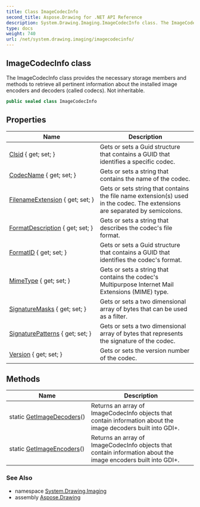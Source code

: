 ```yaml
---
title: Class ImageCodecInfo
second_title: Aspose.Drawing for .NET API Reference
description: System.Drawing.Imaging.ImageCodecInfo class. The ImageCodecInfo class provides the necessary storage members and methods to retrieve all pertinent information about the installed image encoders and decoders called codecs. Not inheritable
type: docs
weight: 740
url: /net/system.drawing.imaging/imagecodecinfo/
---
```

## ImageCodecInfo class

The ImageCodecInfo class provides the necessary storage members and methods to retrieve all pertinent information about the installed image encoders and decoders (called codecs). Not inheritable.

```csharp
public sealed class ImageCodecInfo
```

## Properties

| Name | Description |
| --- | --- |
| [Clsid](../../system.drawing.imaging/imagecodecinfo/clsid/) { get; set; } | Gets or sets a Guid structure that contains a GUID that identifies a specific codec. |
| [CodecName](../../system.drawing.imaging/imagecodecinfo/codecname/) { get; set; } | Gets or sets a string that contains the name of the codec. |
| [FilenameExtension](../../system.drawing.imaging/imagecodecinfo/filenameextension/) { get; set; } | Gets or sets string that contains the file name extension(s) used in the codec. The extensions are separated by semicolons. |
| [FormatDescription](../../system.drawing.imaging/imagecodecinfo/formatdescription/) { get; set; } | Gets or sets a string that describes the codec's file format. |
| [FormatID](../../system.drawing.imaging/imagecodecinfo/formatid/) { get; set; } | Gets or sets a Guid structure that contains a GUID that identifies the codec's format. |
| [MimeType](../../system.drawing.imaging/imagecodecinfo/mimetype/) { get; set; } | Gets or sets a string that contains the codec's Multipurpose Internet Mail Extensions (MIME) type. |
| [SignatureMasks](../../system.drawing.imaging/imagecodecinfo/signaturemasks/) { get; set; } | Gets or sets a two dimensional array of bytes that can be used as a filter. |
| [SignaturePatterns](../../system.drawing.imaging/imagecodecinfo/signaturepatterns/) { get; set; } | Gets or sets a two dimensional array of bytes that represents the signature of the codec. |
| [Version](../../system.drawing.imaging/imagecodecinfo/version/) { get; set; } | Gets or sets the version number of the codec. |

## Methods

| Name | Description |
| --- | --- |
| static [GetImageDecoders](../../system.drawing.imaging/imagecodecinfo/getimagedecoders/)() | Returns an array of ImageCodecInfo objects that contain information about the image decoders built into GDI+. |
| static [GetImageEncoders](../../system.drawing.imaging/imagecodecinfo/getimageencoders/)() | Returns an array of ImageCodecInfo objects that contain information about the image encoders built into GDI+. |

### See Also

* namespace [System.Drawing.Imaging](../../system.drawing.imaging/)
* assembly [Aspose.Drawing](../../)



